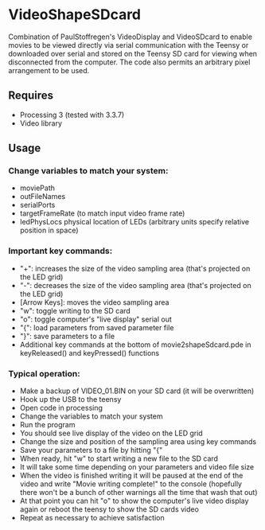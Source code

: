 VideoShapeSDcard
==========
Combination of PaulStoffregen's VideoDisplay and VideoSDcard to enable movies to be viewed directly via serial communication with the Teensy or downloaded over serial and stored on the Teensy SD card for viewing when disconnected from the computer. The code also permits an arbitrary pixel arrangement to be used.

## Requires
* Processing 3 (tested with 3.3.7)
* Video library

## Usage
### Change variables to match your system:
* moviePath
* outFileNames
* serialPorts
* targetFrameRate  (to match input video frame rate)
* ledPhysLocs physical location of LEDs (arbitrary units specify relative position in space)
### Important key commands:
* "+": increases the size of the video sampling area (that's projected on the LED grid)
* "-": decreases the size of the video sampling area (that's projected on the LED grid)
* [Arrow Keys]: moves the video sampling area
* "w": toggle writing to the SD card
* "o": toggle computer's "live display" serial out
* "{": load parameters from saved parameter file
* "}": save parameters to a file
* Additional key commands at the bottom of movie2shapeSdcard.pde in keyReleased() and keyPressed() functions
### Typical operation:
* Make a backup of VIDEO_01.BIN on your SD card (it will be overwritten)
* Hook up the USB to the teensy
* Open code in processing
* Change the variables to match your system
* Run the program
* You should see live display of the video on the LED grid
* Change the size and position of the sampling area using key commands
* Save your parameters to a file by hitting "{"
* When ready, hit "w" to start writing a new file to the SD card
* It will take some time depending on your parameters and video file size
* When the video is finished writing it will be paused at the end of the video and write "Movie writing complete!" to the console (hopefully there won't be a bunch of other warnings all the time that wash that out)
* At that point you can hit "o" to show the computer's live video display again or reboot the teensy to show the SD cards video
* Repeat as necessary to achieve satisfaction
